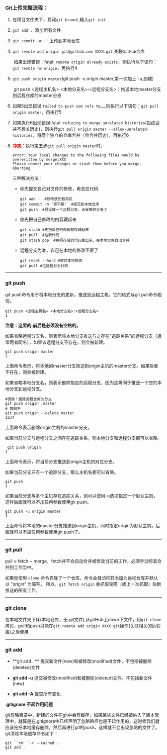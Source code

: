 ### Git上传完整流程：

1. 在项目文件夹下，启动`git branch`,输入`git init`

2. `git add . `添加所有文件

3. `git commit -m ''` 上传到本地仓库

4. `git remote add origin git@github.com XXXX.git` 关联`GitHub`仓库

   ​	如果出现错误：fatal: `remote origin already exists`，则执行以下语句：`git remote rm origin`，再执行4

5. `git push origin master`(git push -u origin master,第一次加上 -u,创建)

   ​	git push <远程主机名> <本地分支名>:<远程分支名>：推送本地master分支到远程仓库的master分支

6. 如果5出现错误:`failed to push som refs to……`,则执行以下语句：`git pull origin master`，再执行5

7. 如果执行6出现错误:fatal: `refusing to merge unrelated histories`(拒绝合并不想关历史)，则执行`git pull origin master --allow-unrelated-histories`，将两个独立的仓库合并（会合并历史），再执行6

8. <font color=ff0000>**冲突**</font>：执行第五步`git pull origin master`时，

   ~~~
   error: Your local changes to the following files would be overwritten by merge:XXX
   Please commit your changes or stash them before you merge.
   Aborting
   ~~~

   三种解决方法：

   - 你先提交自己对文件的修改，再去拉代码

     ~~~git
     git add .  #修改放到暂存区 
     git commit -m '哥不服'  #提交到本地仓库
     git push  #假设就一个远程分支，该省略的全省了
     ~~~

   - 你先把自己修改的内容藏起来

     ```git
     git stash #先把自己的修改都存储起来
     git pull  #拉新代码
     git stash pop  #再把存储的代码拿出来，在本地仓库自动合并
     ```

   - 远程分支为准，自己在本地的修改不要了

     ```git
     git reset --hard #放弃本地修改
     git pull #拉远程分支代码
     ```

---

### git push

git push命令用于将本地分支的更新，推送到远程主机。它的格式与git pull命令相仿。

```
git push <远程主机名> <本地分支名>:<远程分支名>
1
```

**注意：这里的:前后是必须没有空格的。**

如果省略远程分支名，则表示将本地分支推送与之存在"追踪关系"的远程分支（通常两者同名），如果该远程分支不存在，则会被新建。

```
git push origin master
1
```

上面命令表示，将本地的master分支推送到origin主机的master分支。如果后者不存在，则会被新建。

如果省略本地分支名，则表示删除指定的远程分支，因为这等同于推送一个空的本地分支到远程分支。

```
#慎用！删除远程仓库的分支
git push origin :master
# 等同于
git push origin --delete master
1234
```

上面命令表示删除origin主机的master分支。

如果当前分支与远程分支之间存在追踪关系，则本地分支和远程分支都可以省略。

```
 git push origin
1
```

上面命令表示，将当前分支推送到origin主机的对应分支。

如果当前分支只有一个追踪分支，那么主机名都可以省略。

```
git push
1
```

如果当前分支与多个主机存在追踪关系，则可以使用-u选项指定一个默认主机，这样后面就可以不加任何参数使用git push。

```
git push -u origin master
1
```

上面命令将本地的master分支推送到origin主机，同时指定origin为默认主机，后面就可以不加任何参数使用git push了。

---

### git pull 

pull ≈ fetch + merge，fetch并不会自动合并或修改当前的工作，必须手动将其合并到工作当中。

如果你使用 `clone` 命令克隆了一个仓库，命令会自动将其添加为远程仓库并默认以 “origin” 为简写。 所以，`git fetch origin` 会抓取克隆（或上一次抓取）后新推送的所有工作。

---

### git clone

在本地文件夹下(非本地仓库，无.git文件),从gitHub上down下文件，用`git clone` 拷贝，pull和push只能在`git remote add origin XXXX.git`操作(关联相关的远程库)之后使用

---

### git add

- **git add . ** 提交新文件(new)和被修改(modified)文件，不包括被删除(deleted)文件

- **git add -u**  提交被修改(modified)和被删除(deleted)文件，不包括新文件(new)
- **git add -A**  提交所有变化

.**gitignore 不起作用问题**

git忽略目录中，新建的文件在git中会有缓存，如果某些文件已经被纳入了版本管理中，就算是在.gitignore中已经声明了忽略路径也是不起作用的，这时候我们就应该先把本地缓存删除，然后再进行git的push，这样就不会出现忽略的文件了。git清除本地缓存命令如下：

```
git ``rm` `-r --cached .
git add .
```

